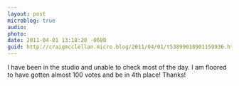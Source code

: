 ```yaml
---
layout: post
microblog: true
audio: 
photo: 
date: 2011-04-01 13:18:20 -0600
guid: http://craigmcclellan.micro.blog/2011/04/01/t53899010901159936.html
---
```

I have been in the studio and unable to check most of the day.  I am floored to have gotten almost 100 votes and be in 4th place!  Thanks!
